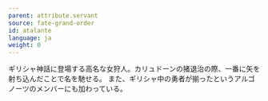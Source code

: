 ```yaml
---
parent: attribute.servant
source: fate-grand-order
id: atalante
language: ja
weight: 0
---
```


ギリシャ神話に登場する高名な女狩人。カリュドーンの猪退治の際、一番に矢を射ち込んだことで名を馳せる。
また、ギリシャ中の勇者が揃ったというアルゴノーツのメンバーにも加わっている。
